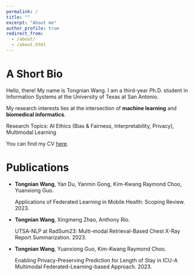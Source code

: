 ```yaml
---
permalink: /
title: ""
excerpt: "About me"
author_profile: true
redirect_from: 
  - /about/
  - /about.html
---
```

A Short Bio
====
Hello, there! My name is Tongnian Wang. I am a third-year Ph.D. student in Information Systems at the University of Texas at San Antonio. 

My research interests lies at the intersection of **machine learning** and **biomedical informatics**.

Research Topics: AI Ethics (Bias & Fairness, Interpretability, Privacy), Multimodal Learning

You can find my CV [here](http://tongnianw.github.io/files/CV_TongnianW_new.pdf).

Publications
====

- **Tongnian Wang**, Yan Du, Yanmin Gong, Kim-Kwang Raymond Choo, Yuanxiong Guo.  

  Applications of Federated Learning in Mobile Health: Scoping Review. 2023.

- **Tongnian Wang**, Xingmeng Zhao, Anthony Rio.

  UTSA-NLP at RadSum23: Multi-modal Retrieval-Based Chest X-Ray Report Summarization. 2023.

- **Tongnian Wang**, Yuanxiong Guo, Kim-Kwang Raymond Choo. 

  Enabling Privacy-Preserving Prediction for Length of Stay in ICU-A Multimodal Federated-Learning-based Approach. 2023.


